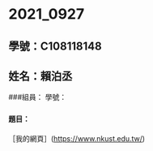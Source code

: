 # 2021_0927

## 學號：C108118148
## 姓名：賴泊丞

###組員：   學號：
###


#### 題目：


［我的網頁］(https://www.nkust.edu.tw/)


